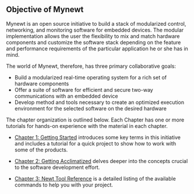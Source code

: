## Objective of Mynewt 


Mynewt is an open source initiative to build a stack of modularized control, networking, and monitoring software for embedded devices. The modular implementation allows the user the flexibility to mix and match hardware components and customize the software stack depending on the feature and performance requirements of the particular application he or she has in mind.

The world of Mynewt, therefore, has three primary collaborative goals:

* Build a modularized real-time operating system for a rich set of hardware components
* Offer a suite of software for efficient and secure two-way communications with an embedded device
* Develop method and tools necessary to create an optimized execution environment for the selected software on the desired hardware

The chapter organization is outlined below. Each Chapter has one or more tutorials for hands-on experience with the material in each chapter. 

* [Chapter 1: Getting Started](chapter1/intro.md) introduces some key terms in this initiative and includes a tutorial for a quick project to show how to work with some of the products.

* [Chapter 2: Getting Acclimatized](chapter2/vocabulary.md) delves deeper into the concepts crucial to the software development effort. 

* [Chapter 3: Newt Tool Reference](chapter3/newt_ops.md) is a detailed listing of the available commands to help you with your project. 
